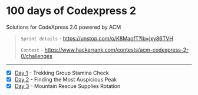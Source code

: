 # 100 days of Codexpress 2
Solutions for CodeXpress 2.0 powered by ACM

> `Sprint details` - https://unstop.com/o/K8MaofT?lb=jxy86TVH
>
> `Contest` - https://www.hackerrank.com/contests/acm-codexpress-2-0/challenges

---

- [x] [Day 1](https://github.com/Rancho-rachit/100CodeXpress2/commit/71dfc6ea167a26bcf3248229be86c09f5b3025cb) - Trekking Group Stamina Check
- [x] [Day 2](https://github.com/Rancho-rachit/100CodeXpress2/commit/1c3992c16afba34855f247e1a8bf4d1c9adf8c45) - Finding the Most Auspicious Peak
- [x] [Day 3](https://github.com/Rancho-rachit/100CodeXpress2/commit/a91e97432cfd186231e62501276b35095f0e3417) - Mountain Rescue Supplies Rotation
